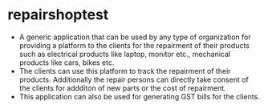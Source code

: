 # repairshoptest
- A generic application that can be used by any type of organization for providing a platform to the clients for the repairment of their products such as electrical products like laptop, monitor etc., mechanical products like cars, bikes etc. 
- The clients can use this platform to track the repairment of their products. Additionally the repair persons can directly take consent of the clients for addditon of new parts or the cost of repairment.
- This application can also be used for generating GST bills for the clients.
